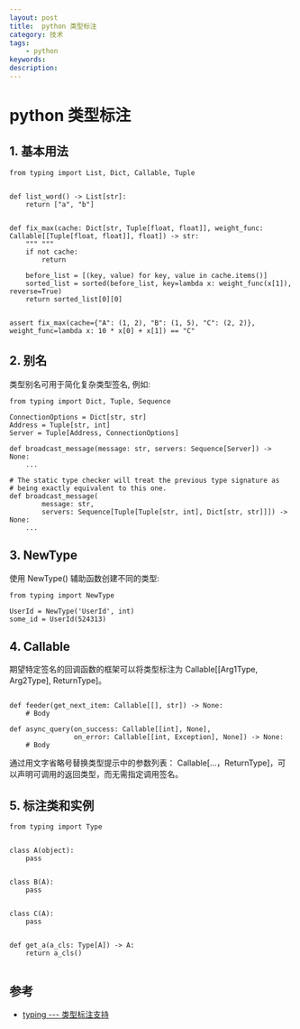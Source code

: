 ```yaml
---
layout: post
title:  python 类型标注
category: 技术
tags:  
    - python
keywords: 
description: 
---
```


# python 类型标注

## 1. 基本用法

```
from typing import List, Dict, Callable, Tuple


def list_word() -> List[str]:
    return ["a", "b"]


def fix_max(cache: Dict[str, Tuple[float, float]], weight_func: Callable[[Tuple[float, float]], float]) -> str:
    """ """
    if not cache:
        return

    before_list = [(key, value) for key, value in cache.items()]
    sorted_list = sorted(before_list, key=lambda x: weight_func(x[1]), reverse=True)
    return sorted_list[0][0]


assert fix_max(cache={"A": (1, 2), "B": (1, 5), "C": (2, 2)}, weight_func=lambda x: 10 * x[0] + x[1]) == "C"

```

## 2. 别名

类型别名可用于简化复杂类型签名, 例如:

``` 
from typing import Dict, Tuple, Sequence

ConnectionOptions = Dict[str, str]
Address = Tuple[str, int]
Server = Tuple[Address, ConnectionOptions]

def broadcast_message(message: str, servers: Sequence[Server]) -> None:
    ...

# The static type checker will treat the previous type signature as
# being exactly equivalent to this one.
def broadcast_message(
        message: str,
        servers: Sequence[Tuple[Tuple[str, int], Dict[str, str]]]) -> None:
    ...
```


## 3. NewType

使用 NewType() 辅助函数创建不同的类型:

``` 
from typing import NewType

UserId = NewType('UserId', int)
some_id = UserId(524313)
```

## 4. Callable

期望特定签名的回调函数的框架可以将类型标注为 Callable[[Arg1Type, Arg2Type], ReturnType]。

``` 

def feeder(get_next_item: Callable[[], str]) -> None:
    # Body

def async_query(on_success: Callable[[int], None],
                on_error: Callable[[int, Exception], None]) -> None:
    # Body
```

通过用文字省略号替换类型提示中的参数列表： Callable[...，ReturnType]，可以声明可调用的返回类型，而无需指定调用签名。


## 5. 标注类和实例

``` 
from typing import Type


class A(object):
    pass


class B(A):
    pass


class C(A):
    pass


def get_a(a_cls: Type[A]) -> A:
    return a_cls()


```

## 参考

- [typing --- 类型标注支持](https://docs.python.org/zh-cn/3/library/typing.html)